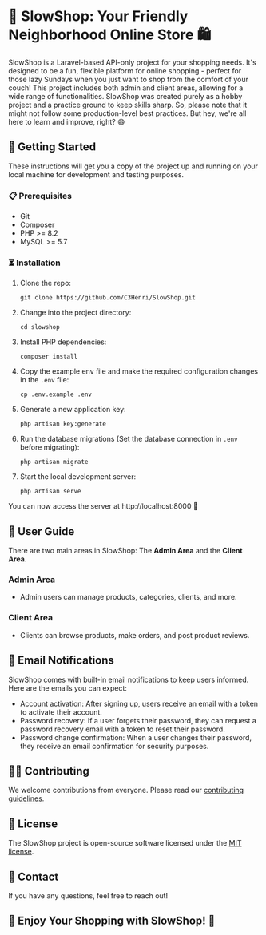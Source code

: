 # 🚀 SlowShop: Your Friendly Neighborhood Online Store 🛍

SlowShop is a Laravel-based API-only project for your shopping needs. It's designed to be a fun, flexible platform for online shopping - perfect for those lazy Sundays when you just want to shop from the comfort of your couch! This project includes both admin and client areas, allowing for a wide range of functionalities. SlowShop was created purely as a hobby project and a practice ground to keep skills sharp. So, please note that it might not follow some production-level best practices. But hey, we're all here to learn and improve, right? 😄

## 🏁 Getting Started

These instructions will get you a copy of the project up and running on your local machine for development and testing purposes.

### 📋 Prerequisites

- Git
- Composer
- PHP >= 8.2
- MySQL >= 5.7

### ⏳ Installation

1. Clone the repo:
    ```
    git clone https://github.com/C3Henri/SlowShop.git
    ```

2. Change into the project directory:
    ```
    cd slowshop
    ```

3. Install PHP dependencies:
    ```
    composer install
    ```

4. Copy the example env file and make the required configuration changes in the `.env` file:
    ```
    cp .env.example .env
    ```

5. Generate a new application key:
    ```
    php artisan key:generate
    ```

6. Run the database migrations (Set the database connection in `.env` before migrating):
    ```
    php artisan migrate
    ```

7. Start the local development server:
    ```
    php artisan serve
    ```

You can now access the server at http://localhost:8000 🎉

## 👥 User Guide

There are two main areas in SlowShop: The **Admin Area** and the **Client Area**.

### Admin Area
- Admin users can manage products, categories, clients, and more.

### Client Area
- Clients can browse products, make orders, and post product reviews.

## 📨 Email Notifications

SlowShop comes with built-in email notifications to keep users informed. Here are the emails you can expect:

- Account activation: After signing up, users receive an email with a token to activate their account.
- Password recovery: If a user forgets their password, they can request a password recovery email with a token to reset their password.
- Password change confirmation: When a user changes their password, they receive an email confirmation for security purposes.

## 🙋‍♀️ Contributing

We welcome contributions from everyone. Please read our [contributing guidelines](CONTRIBUTING.md).

## 📜 License

The SlowShop project is open-source software licensed under the [MIT license](LICENSE.md).

## 📧 Contact

If you have any questions, feel free to reach out!

## 🎈 Enjoy Your Shopping with SlowShop! 🎈
